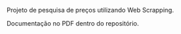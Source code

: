 Projeto de pesquisa de preços utilizando Web Scrapping.

Documentação no PDF dentro do repositório.
